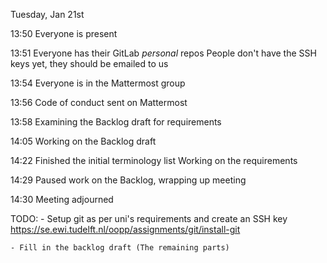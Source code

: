 Tuesday, Jan 21st

13:50
Everyone is present

13:51
Everyone has their GitLab *personal* repos
People don't have the SSH keys yet, they should be emailed to us

13:54
Everyone is in the Mattermost group

13:56
Code of conduct sent on Mattermost

13:58
Examining the Backlog draft for requirements

14:05
Working on the Backlog draft

14:22
Finished the initial terminology list
Working on the requirements


14:29
Paused work on the Backlog, wrapping up meeting

14:30
Meeting adjourned


TODO:
	- Setup git as per uni's requirements and create an SSH key
	https://se.ewi.tudelft.nl/oopp/assignments/git/install-git
	
	- Fill in the backlog draft (The remaining parts)
	
	